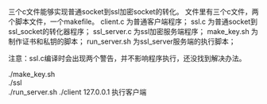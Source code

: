 三个c文件能够实现普通socket到ssl加密socket的转化。
文件里有三个c文件，两个脚本文件，一个makefile。
client.c       为普通客户端程序；
ssl.c          为普通socket到ssl_socket的转化器程序；
ssl_server.c   为ssl加密服务端程序；
make_key.sh    为制作证书和私钥的脚本；
run_server.sh  为ssl_server服务端的执行脚本；

注意：ssl.c编译时会出现两个警告，并不影响程序执行，还没找到解决办法。


./make_key.sh        
./ssl                
./run_server.sh
./client 127.0.0.1   执行客户端


